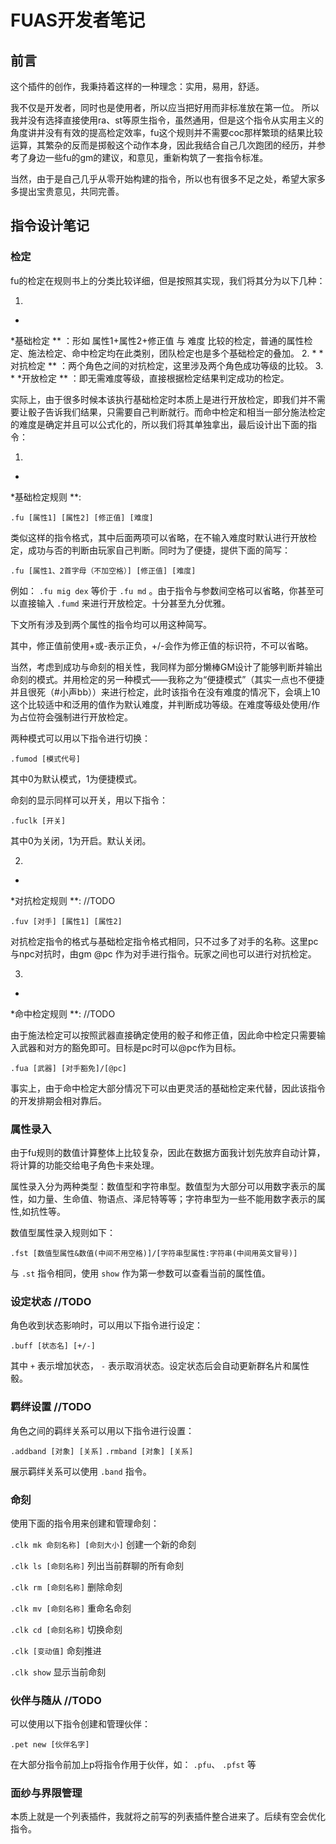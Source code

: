 # FUAS开发者笔记

## 前言

这个插件的创作，我秉持着这样的一种理念：实用，易用，舒适。

我不仅是开发者，同时也是使用者，所以应当把好用而非标准放在第一位。
所以我并没有选择直接使用ra、st等原生指令，虽然通用，但是这个指令从实用主义的角度讲并没有有效的提高检定效率，fu这个规则并不需要coc那样繁琐的结果比较运算，其繁杂的反而是掷骰这个动作本身，因此我结合自己几次跑团的经历，并参考了身边一些fu的gm的建议，和意见，重新构筑了一套指令标准。

当然，由于是自己几乎从零开始构建的指令，所以也有很多不足之处，希望大家多多提出宝贵意见，共同完善。

## 指令设计笔记

### 检定

fu的检定在规则书上的分类比较详细，但是按照其实现，我们将其分为以下几种：

1.
*
*基础检定
**
：形如
属性1+属性2+修正值
与
难度
比较的检定，普通的属性检定、施法检定、命中检定均在此类别，团队检定也是多个基础检定的叠加。
2.
*
*对抗检定
**
：两个角色之间的对抗检定，这里涉及两个角色成功等级的比较。
3.
*
*开放检定
**
：即无需难度等级，直接根据检定结果判定成功的检定。

实际上，由于很多时候本该执行基础检定时本质上是进行开放检定，即我们并不需要让骰子告诉我们结果，只需要自己判断就行。而命中检定和相当一部分施法检定的难度是确定并且可以公式化的，所以我们将其单独拿出，最后设计出下面的指令：

1.
*
*基础检定规则
**:

`.fu [属性1] [属性2] [修正值] [难度]`

类似这样的指令格式，其中后面两项可以省略，在不输入难度时默认进行开放检定，成功与否的判断由玩家自己判断。同时为了便捷，提供下面的简写：

`.fu [属性1、2首字母（不加空格）] [修正值] [难度]`

例如：
`.fu mig dex`
等价于
`.fu md`
。由于指令与参数间空格可以省略，你甚至可以直接输入
`.fumd`
来进行开放检定。十分甚至九分优雅。

下文所有涉及到两个属性的指令均可以用这种简写。

其中，修正值前使用+或-表示正负，+/-会作为修正值的标识符，不可以省略。

当然，考虑到成功与命刻的相关性，我同样为部分懒棒GM设计了能够判断并输出命刻的模式。并用检定的另一种模式——我称之为“便捷模式”（其实一点也不便捷并且很死（#小声bb））来进行检定，此时该指令在没有难度的情况下，会填上10这个比较适中和泛用的值作为默认难度，并判断成功等级。在难度等级处使用/作为占位符会强制进行开放检定。

两种模式可以用以下指令进行切换：

`.fumod [模式代号]`

其中0为默认模式，1为便捷模式。

命刻的显示同样可以开关，用以下指令：

`.fuclk [开关]`

其中0为关闭，1为开启。默认关闭。

2.
*
*对抗检定规则
**:
//TODO

`.fuv [对手] [属性1] [属性2]`

对抗检定指令的格式与基础检定指令格式相同，只不过多了对手的名称。这里pc与npc对抗时，由gm
@pc
作为对手进行指令。玩家之间也可以进行对抗检定。

3.
*
*命中检定规则
**:
//TODO

由于施法检定可以按照武器直接确定使用的骰子和修正值，因此命中检定只需要输入武器和对方的豁免即可。目标是pc时可以@pc作为目标。

`.fua [武器] [对手豁免]/[@pc]`

事实上，由于命中检定大部分情况下可以由更灵活的基础检定来代替，因此该指令的开发排期会相对靠后。

### 属性录入

由于fu规则的数值计算整体上比较复杂，因此在数据方面我计划先放弃自动计算，将计算的功能交给电子角色卡来处理。

属性录入分为两种类型：数值型和字符串型。数值型为大部分可以用数字表示的属性，如力量、生命值、物语点、泽尼特等等；字符串型为一些不能用数字表示的属性,如抗性等。

数值型属性录入规则如下：

`.fst [数值型属性&数值(中间不用空格)]/[字符串型属性:字符串(中间用英文冒号)]`

与
`.st`
指令相同，使用
`show`
作为第一参数可以查看当前的属性值。

### 设定状态 //TODO

角色收到状态影响时，可以用以下指令进行设定：

`.buff [状态名] [+/-]`

其中
`+`
表示增加状态，
`-`
表示取消状态。设定状态后会自动更新群名片和属性骰。

### 羁绊设置 //TODO

角色之间的羁绊关系可以用以下指令进行设置：

`.addband [对象] [关系]`
`.rmband [对象] [关系]`

展示羁绊关系可以使用
`.band`
指令。

### 命刻

使用下面的指令用来创建和管理命刻：

`.clk mk 命刻名称] [命刻大小]`
创建一个新的命刻

`.clk ls [命刻名称]`
列出当前群聊的所有命刻

`.clk rm [命刻名称]`
删除命刻

`.clk mv [命刻名称]`
重命名命刻

`.clk cd [命刻名称]`
切换命刻

`.clk [变动值]`
命刻推进

`.clk show`
显示当前命刻

### 伙伴与随从 //TODO

可以使用以下指令创建和管理伙伴：

`.pet new [伙伴名字]`

在大部分指令前加上p将指令作用于伙伴，如：
`.pfu`、
`.pfst`
等

### 面纱与界限管理

本质上就是一个列表插件，我就将之前写的列表插件整合进来了。后续有空会优化指令。
